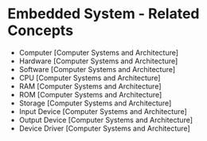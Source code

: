 # Embedded System - Related Concepts

- Computer [Computer Systems and Architecture]
- Hardware [Computer Systems and Architecture]
- Software [Computer Systems and Architecture]
- CPU [Computer Systems and Architecture]
- RAM [Computer Systems and Architecture]
- ROM [Computer Systems and Architecture]
- Storage [Computer Systems and Architecture]
- Input Device [Computer Systems and Architecture]
- Output Device [Computer Systems and Architecture]
- Device Driver [Computer Systems and Architecture]
